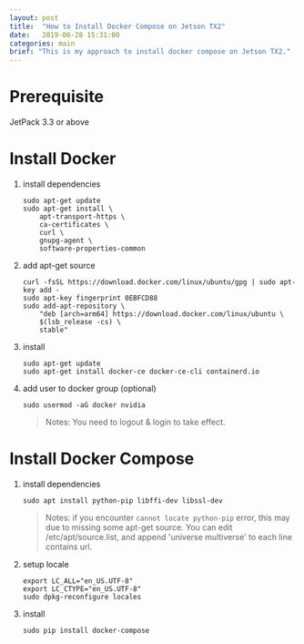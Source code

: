 ```yaml
---
layout: post
title:  "How to Install Docker Compose on Jetson TX2"
date:   2019-06-28 15:31:00
categories: main
brief: "This is my approach to install docker compose on Jetson TX2."
---
```


# Prerequisite
JetPack 3.3 or above
    
# Install Docker
1. install dependencies
    ```shell
    sudo apt-get update
    sudo apt-get install \
        apt-transport-https \
        ca-certificates \
        curl \
        gnupg-agent \
        software-properties-common
    ```
2. add apt-get source
    ```shell
    curl -fsSL https://download.docker.com/linux/ubuntu/gpg | sudo apt-key add -
    sudo apt-key fingerprint 0EBFCD88
    sudo add-apt-repository \
        "deb [arch=arm64] https://download.docker.com/linux/ubuntu \
        $(lsb_release -cs) \
        stable"
    ```
3. install
    ```shell
    sudo apt-get update
    sudo apt-get install docker-ce docker-ce-cli containerd.io
    ```
4. add user to docker group (optional)
    ```shell
    sudo usermod -aG docker nvidia
    ```
    > Notes: You need to logout & login to take effect.

    
# Install Docker Compose
1. install dependencies
    ```shell
    sudo apt install python-pip libffi-dev libssl-dev
    ```
    > Notes: if you encounter `cannot locate python-pip` error, this may due to missing some apt-get source. You can edit  /etc/apt/source.list, and append 'universe multiverse' to each line contains url.
2. setup locale
    ```shell
    export LC_ALL="en_US.UTF-8"
    export LC_CTYPE="en_US.UTF-8"
    sudo dpkg-reconfigure locales
    ```
3. install
    ```shell
    sudo pip install docker-compose
    ```


